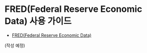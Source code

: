 # FRED(Federal Reserve Economic Data) 사용 가이드

- [FRED(Federal Reserve Economic Data)](https://fred.stlouisfed.org/docs/api/fred/)

(작성 예정)
